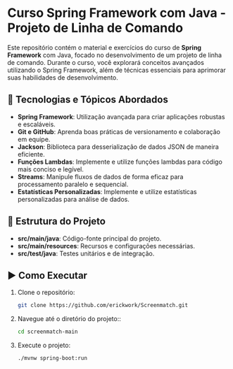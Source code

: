 # Curso Spring Framework com Java - Projeto de Linha de Comando

Este repositório contém o material e exercícios do curso de **Spring Framework** com Java, focado no desenvolvimento de um projeto de linha de comando. Durante o curso, você explorará conceitos avançados utilizando o Spring Framework, além de técnicas essenciais para aprimorar suas habilidades de desenvolvimento.

## 🚀 Tecnologias e Tópicos Abordados

- **Spring Framework**: Utilização avançada para criar aplicações robustas e escaláveis.
- **Git e GitHub**: Aprenda boas práticas de versionamento e colaboração em equipe.
- **Jackson**: Biblioteca para desserialização de dados JSON de maneira eficiente.
- **Funções Lambdas**: Implemente e utilize funções lambdas para código mais conciso e legível.
- **Streams**: Manipule fluxos de dados de forma eficaz para processamento paralelo e sequencial.
- **Estatísticas Personalizadas**: Implemente e utilize estatísticas personalizadas para análise de dados.

## 📂 Estrutura do Projeto

- **src/main/java**: Código-fonte principal do projeto.
- **src/main/resources**: Recursos e configurações necessárias.
- **src/test/java**: Testes unitários e de integração.

## ▶️ Como Executar

1. Clone o repositório:
   ```bash
   git clone https://github.com/erickwork/Screenmatch.git

2. Navegue até o diretório do projeto::
   ```bash
   cd screenmatch-main

3. Execute o projeto:
   ```bash
   ./mvnw spring-boot:run
